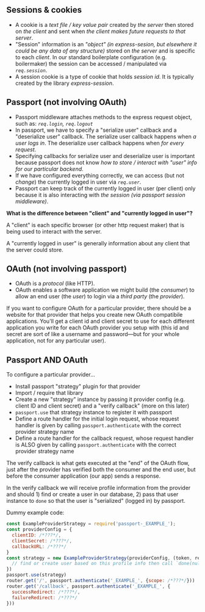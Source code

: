 ## Sessions & cookies

- A cookie is a *text file / key value pair* created by *the server* then stored on *the client* and sent when *the client makes future requests to that server*.
- "Session" information is an *"object" (in express-sesion, but elsewhere it could be any data of any structure)* stored on *the server* and is specific to each *client*. In our standard boilerplate configuration (e.g. boilermaker) the session can be accessed / manipulated via *`req.session`*.
- A session cookie is a type of cookie that holds *session id*. It is typically created by the library *express-session*.

## Passport (not involving OAuth)

- Passport middleware attaches methods to the express request object, such as: *`req.login`, `req.logout`*
- In passport, we have to specify a "serialize user" callback and a "deserialize user" callback. The serialize user callback happens when *a user logs in*. The deserialize user callback happens when *for every request*.
- Specifying callbacks for serialize user and deserialize user is important because passport does not know *how to store / interact with "user" info for our particular backend*.
- If we have configured everything correctly, we can access (but not *change*) the currently logged in user via *`req.user`*.
- Passport can keep track of the currently logged in user (per client) only because it is also interacting with *the session (via passport session middleware)*.

**What is the difference between "client" and "currently logged in user"?**

A "client" is each specific browser (or other http request maker) that is being used to interact with the server.

A "currently logged in user" is generally information about any client that the server could store.

## OAuth (not involving passport)

- OAuth is a *protocol* (like HTTP).
- OAuth enables a software application we might build (the *consumer*) to allow an end user (the *user*) to login via a *third party* (the *provider*).

If you want to configure OAuth for a particular provider, there should be a website for that provider that helps you create new OAuth compatibile applications. You'll get a client id and client secret to use for each different application you write for each OAuth provider you setup with (this id and secret are sort of like a username and password—but for your whole application, not for any particular user).

## Passport AND OAuth

To configure a particular provider...

- Install passport "strategy" plugin for that provider
- Import / require that library
- Create a new "strategy" instance by passing it provider config (e.g. client ID and client secret) and a "verify callback" (more on this later)
- `passport.use` that strategy instance to register it with passport
- Define a route handler for the initial login request, whose request handler is given by calling `passport.authenticate` with the correct provider strategy name
- Define a route handler for the callback request, whose request handler is ALSO given by calling `passport.authenticate` with the correct provider strategy name

The verify callback is what gets executed at the "end" of the OAuth flow, just after the provider has verified both the consumer and the end user, but before the consumer application (our app) sends a response.

In the verify callback we will receive profile information from the provider and should 1) find or create a user in our database, 2) pass that user instance to `done` so that the user is "serialized" (logged in) by passport.

Dummy example code:

```js
const ExampleProviderStrategy = require('passport-_EXAMPLE_');
const providerConfig = {
  clientID: /*???*/,
  clientSecret: /*???*/,
  callbackURL: /*???*/
}
const strategy = new ExampleProviderStrategy(providerConfig, (token, refreshToken, profile, done) => {
  // find or create user based on this profile info then call `done(null, user)`, or call `done(err)` on any error that might occur during this time
})
passport.use(strategy)
router.get('/', passport.authenticate('_EXAMPLE_', {scope: /*???*/}))
router.get('/callback', passport.authenticate('_EXAMPLE_', {
  successRedirect: /*???*/,
  failureRedirect: /*???*/
}))
```
